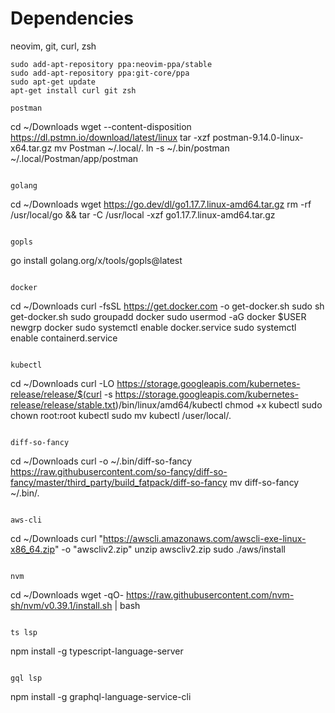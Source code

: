 # Dependencies

neovim, git, curl, zsh
```
sudo add-apt-repository ppa:neovim-ppa/stable
sudo add-apt-repository ppa:git-core/ppa
sudo apt-get update
apt-get install curl git zsh

postman
```
cd ~/Downloads
wget --content-disposition https://dl.pstmn.io/download/latest/linux
tar -xzf postman-9.14.0-linux-x64.tar.gz
mv Postman ~/.local/.
ln -s ~/.bin/postman ~/.local/Postman/app/postman
```

golang
```
cd ~/Downloads
wget https://go.dev/dl/go1.17.7.linux-amd64.tar.gz
rm -rf /usr/local/go && tar -C /usr/local -xzf go1.17.7.linux-amd64.tar.gz
```

gopls
```
go install golang.org/x/tools/gopls@latest
```

docker
```
cd ~/Downloads
curl -fsSL https://get.docker.com -o get-docker.sh
sudo sh get-docker.sh
sudo groupadd docker
sudo usermod -aG docker $USER
newgrp docker
sudo systemctl enable docker.service
sudo systemctl enable containerd.service
```

kubectl
```
cd ~/Downloads
curl -LO https://storage.googleapis.com/kubernetes-release/release/$(curl -s https://storage.googleapis.com/kubernetes-release/release/stable.txt)/bin/linux/amd64/kubectl
chmod +x kubectl
sudo chown root:root kubectl
sudo mv kubectl /user/local/.
```

diff-so-fancy
```
cd ~/Downloads
curl -o ~/.bin/diff-so-fancy https://raw.githubusercontent.com/so-fancy/diff-so-fancy/master/third_party/build_fatpack/diff-so-fancy
mv diff-so-fancy ~/.bin/.
```

aws-cli
```
cd ~/Downloads
curl "https://awscli.amazonaws.com/awscli-exe-linux-x86_64.zip" -o "awscliv2.zip"
unzip awscliv2.zip
sudo ./aws/install
```

nvm
```
cd ~/Downloads
wget -qO- https://raw.githubusercontent.com/nvm-sh/nvm/v0.39.1/install.sh | bash
```

ts lsp
```
npm install -g typescript-language-server
```

gql lsp
```
npm install -g graphql-language-service-cli
```
